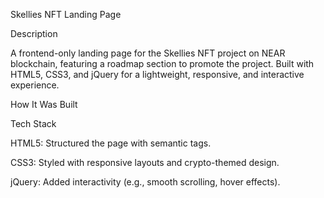 Skellies NFT Landing Page



Description

A frontend-only landing page for the Skellies NFT project on NEAR blockchain, featuring a roadmap section to promote the project. Built with HTML5, CSS3, and jQuery for a lightweight, responsive, and interactive experience.

How It Was Built

Tech Stack





HTML5: Structured the page with semantic tags.



CSS3: Styled with responsive layouts and crypto-themed design.



jQuery: Added interactivity (e.g., smooth scrolling, hover effects).
